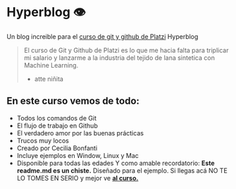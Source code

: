 # Hyperblog 👁
Un blog increible para el [curso de git y github de Platzi](http://platzi.com/cursos/git-github "curso de git y github de Platzi")
Hyperblog 
>El curso de Git y Github de Platzi es lo que me hacia falta para triplicar mi salario y lanzarme a la industria del tejido de lana sintetica con Machine Learning.
> - atte niñita

 ## En este curso vemos de todo:
* Todos los comandos de Git
* El flujo de trabajo en Github
* El verdadero amor por las buenas prácticas
* Trucos muy locos
* Creado por Cecilia Bonfanti
* Incluye ejemplos en Window, Linux y Mac
* Disponible para todas las edades
Y como amable recordatorio: **Este readme.md es un chiste.** Diseñado para el ejemplo. Si llegas acá NO TE LO TOMES EN SERIO y mejor ve [**al curso.**](http://platzi.com/cursos/git-github) 